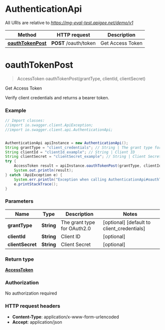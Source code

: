 # AuthenticationApi

All URIs are relative to *https://mg-eval-test.apigee.net/demo/v1*

Method | HTTP request | Description
------------- | ------------- | -------------
[**oauthTokenPost**](AuthenticationApi.md#oauthTokenPost) | **POST** /oauth/token | Get Access Token


<a name="oauthTokenPost"></a>
# **oauthTokenPost**
> AccessToken oauthTokenPost(grantType, clientId, clientSecret)

Get Access Token

Verify client credentials and returns a bearer token.

### Example
```java
// Import classes:
//import io.swagger.client.ApiException;
//import io.swagger.client.api.AuthenticationApi;


AuthenticationApi apiInstance = new AuthenticationApi();
String grantType = "client_credentials"; // String | The grant type for OAuth2.0
String clientId = "clientId_example"; // String | Client ID
String clientSecret = "clientSecret_example"; // String | Client Secret
try {
    AccessToken result = apiInstance.oauthTokenPost(grantType, clientId, clientSecret);
    System.out.println(result);
} catch (ApiException e) {
    System.err.println("Exception when calling AuthenticationApi#oauthTokenPost");
    e.printStackTrace();
}
```

### Parameters

Name | Type | Description  | Notes
------------- | ------------- | ------------- | -------------
 **grantType** | **String**| The grant type for OAuth2.0 | [optional] [default to client_credentials]
 **clientId** | **String**| Client ID | [optional]
 **clientSecret** | **String**| Client Secret | [optional]

### Return type

[**AccessToken**](AccessToken.md)

### Authorization

No authorization required

### HTTP request headers

 - **Content-Type**: application/x-www-form-urlencoded
 - **Accept**: application/json

